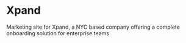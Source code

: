 # Xpand
 Marketing site for Xpand, a NYC based company offering a complete onboarding solution for enterprise teams
